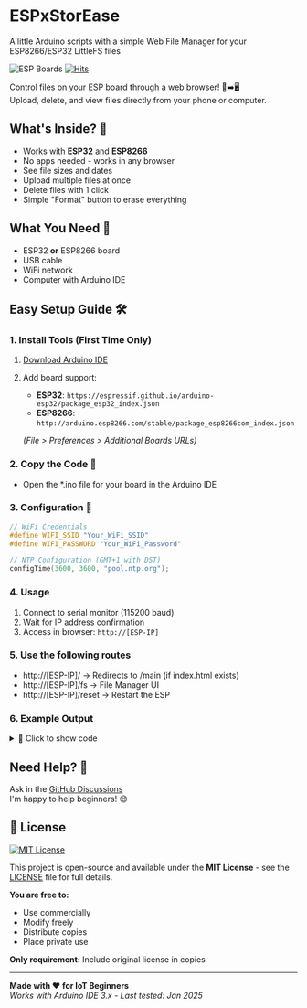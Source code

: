 # ESPxStorEase
 A little Arduino scripts with a simple Web File Manager for your ESP8266/ESP32 LittleFS files

![ESP Boards](https://img.shields.io/badge/Supports-ESP32%20%7C%20ESP8266-green) 
[![Hits](https://hits.seeyoufarm.com/api/count/incr/badge.svg?url=https%3A%2F%2Fgithub.com%2Fpeff74%2FESPxStorEase&count_bg=%2379C83D&title_bg=%23555555&icon=&icon_color=%23E7E7E7&title=hits&edge_flat=false)](https://hits.seeyoufarm.com)

Control files on your ESP board through a web browser! 📂➡️🖥️  
Upload, delete, and view files directly from your phone or computer.

## What's Inside? 🧰
- Works with **ESP32** and **ESP8266**
- No apps needed - works in any browser
- See file sizes and dates
- Upload multiple files at once
- Delete files with 1 click
- Simple "Format" button to erase everything

## What You Need 🔌
- ESP32 **or** ESP8266 board
- USB cable
- WiFi network
- Computer with Arduino IDE

## Easy Setup Guide 🛠️

### 1. Install Tools (First Time Only)
1. [Download Arduino IDE](https://www.arduino.cc/en/software)
2. Add board support:
   - **ESP32**: `https://espressif.github.io/arduino-esp32/package_esp32_index.json`
   - **ESP8266**: `http://arduino.esp8266.com/stable/package_esp8266com_index.json`
   
   *(File > Preferences > Additional Boards URLs)*

### 2. Copy the Code 📝
  - Open the *.ino file for your board in the Arduino IDE

### 3. Configuration 🔧
   ```cpp
   // WiFi Credentials
   #define WIFI_SSID "Your_WiFi_SSID"
   #define WIFI_PASSWORD "Your_WiFi_Password"
   
   // NTP Configuration (GMT+1 with DST)
   configTime(3600, 3600, "pool.ntp.org");
```


### 4. Usage
1. Connect to serial monitor (115200 baud)  
2. Wait for IP address confirmation  
3. Access in browser: `http://[ESP-IP]`

   
### 5. Use the following routes
- http://[ESP-IP]/         → Redirects to /main (if index.html exists)
- http://[ESP-IP]/fs       → File Manager UI
- http://[ESP-IP]/reset    → Restart the ESP

### 6. Example Output
<details>
<summary>📁 Click to show code</summary>
  
```ccp
ets Jul 29 2019 12:21:46

rst:0x1 (POWERON_RESET),boot:0x13 (SPI_FAST_FLASH_BOOT)
configsip: 0, SPIWP:0xee
clk_drv:0x00,q_drv:0x00,d_drv:0x00,cs0_drv:0x00,hd_drv:0x00,wp_drv:0x00
mode:DIO, clock div:1
load:0x3fff0030,len:4916
load:0x40078000,len:16436
load:0x40080400,len:4
ho 8 tail 4 room 4
load:0x40080404,len:3524
entry 0x400805b8
..
Connected! IP-Adresse: 192.168.206.238
LittleFS initialized.

Server is now listening ...

Upload started: /infos.txt
File opened for writing
Bytes written to file: 1436
Bytes written to file: 1436
Bytes written to file: 1436
Bytes written to file: 1436
Bytes written to file: 1436
Bytes written to file: 1324
Upload finished. File closed
Upload started: /Test.txt
File opened for writing
Bytes written to file: 75
Upload finished. File closed
View: Test.txt
.......
Connected! IP-Adresse: 192.168.206.105
LittleFS initialized.

Server is now listening ...

Upload started: /infos.txt
File opened for writing
Bytes written to file: 2048
Bytes written to file: 2048
Bytes written to file: 2048
Bytes written to file: 2048
Bytes written to file: 312
Upload finished. File closed
Upload started: /Jumbli.txt
File opened for writing
Bytes written to file: 75
Upload finished. File closed
View: Test.txt
```
</details>



## Need Help? 🤔

Ask in the [GitHub Discussions](https://github.com/peff74/ESPxStorEase/discussions)  
I'm happy to help beginners! 😊


## 📜 License 

[![MIT License](https://img.shields.io/badge/License-MIT-blue.svg)](https://opensource.org/licenses/MIT)

This project is open-source and available under the **MIT License** - see the [LICENSE](LICENSE) file for full details.

**You are free to:**
- Use commercially
- Modify freely
- Distribute copies
- Place private use

**Only requirement:** Include original license in copies

---

**Made with ❤️ for IoT Beginners**  
*Works with Arduino IDE 3.x - Last tested: Jan 2025*
